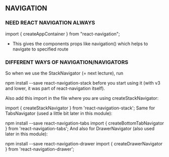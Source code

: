 ## NAVIGATION

### NEED REACT NAVIGATION ALWAYS

import { createAppContainer } from "react-navigation";

- This gives the components props like navigation() which helps to navigate to specified route

### DIFFERENT WAYS OF NAVIGATION/NAVIGATORS

So when we use the StackNavigator (= next lecture), run

npm install --save react-navigation-stack
before you start using it (with v3 and lower, it was part of react-navigation itself).

Also add this import in the file where you are using createStackNavigator:

import { createStackNavigator } from 'react-navigation-stack';
Same for TabsNavigator (used a little bit later in this module):

npm install --save react-navigation-tabs
import { createBottomTabNavigator } from 'react-navigation-tabs';
And also for DrawerNavigator (also used later in this module):

npm install --save react-navigation-drawer
import { createDrawerNavigator } from 'react-navigation-drawer';
